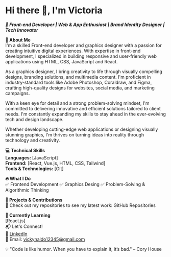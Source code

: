 # Hi there 👋, I'm Victoria

***🚀 Front-end Developer | Web & App Enthusiast | Brand Identity Designer | Tech Innovator***

**🔹 About Me**  
I'm a skilled Front-end developer and graphics designer with a passion for creating intuitive digital experiences. With expertise in front-end  development, I specialized in building responsive and user-friendly web applications using HTML, CSS, JavaScript and React. 

As a graphics designer, I bring creativity to life through visually compelling designs, branding solutions, and multimedia content.  I'm proficient in industry-standard tools like Adobe Photoshop, Coraldraw, and Figma, crafting high-quality designs for websites, social media, and marketing campaigns.

With a keen eye for detail and a strong problem-solving mindset, I'm committed to delivering innovative and efficient solutions tailored to client needs. I'm constantly expanding my skills to stay ahead in the ever-evolving tech and design landscape.

Whether developing cutting-edge web applications or designing visually stunning graphics, I'm thrives on turning ideas into reality through technology and creativity.



**💻 Technical Skills**   
**Languages:** [JavaScript]  
**Frontend:** [React, Vue.js, HTML, CSS, Tailwind]   
**Tools & Technologies:** [Git]

**🔥 What I Do**  
✅ Frontend Development
✅ Graphics Desing
✅ Problem-Solving & Algorithmic Thinking

**📌 Projects & Contributions**  
🚀 Check out my repositories to see my latest work: GitHub Repositories

**🌱 Currently Learning**  
[React.js]  
📬 Let's Connect!    
📌 [LinkedIn](https://www.linkedin.com/in/victoria-okon-1862a5272/)    
📌 Email: vickynaldo12345@gmail.com

💡 "Code is like humor. When you have to explain it, it’s bad." – Cory House
